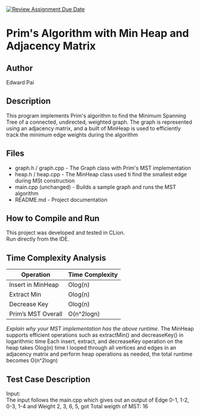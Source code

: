 [![Review Assignment Due Date](https://classroom.github.com/assets/deadline-readme-button-22041afd0340ce965d47ae6ef1cefeee28c7c493a6346c4f15d667ab976d596c.svg)](https://classroom.github.com/a/K_t6ffJX)
# Prim's Algorithm with Min Heap and Adjacency Matrix

## Author
Edward Pai

## Description
This program implements Prim's algorithm to find the Minimum Spanning Tree of a connected, undirected, weighted graph. The graph is represented using an adjacency matrix, and a built of MinHeap is used to efficiently track the minimum edge weights during the algorithm

## Files
- graph.h / graph.cpp - The Graph class with Prim's MST implementation
- heap.h / heap.cpp  - The MinHeap class used ti find the smallest edge during MSt construction
- main.cpp (unchanged) - Builds a sample graph and runs the MST algorithm
- README.md - Project documentation

## How to Compile and Run
This project was developed and tested in CLion.  
Run directly from the IDE.

## Time Complexity Analysis


| Operation            | Time Complexity |
|----------------------|-----------------|
| Insert in MinHeap    | Olog(n)         |
| Extract Min          | Olog(n)         |
| Decrease Key         | Olog(n)         |
| Prim’s MST Overall   | O(n^2logn)      |

_Explain why your MST implementation has the above runtime._
The MinHeap supports efficient operations such as extractMin() and decreaseKey() in logarithmic time
Each insert, extract, and decreaseKey operation on the heap takes Olog(n) time
I looped through all vertices and edges in an adjacency matrix and perform heap operations as needed, the total runtime becomes O(n^2logn)

## Test Case Description

Input:  
The input follows the main.cpp which gives out an output of Edge 0-1, 1-2, 0-3, 1-4 and Weight 2, 3, 6, 5, got Total weigth of MST: 16